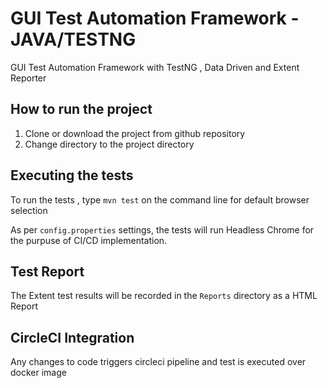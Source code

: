 # GUI Test Automation Framework - JAVA/TESTNG
 GUI Test Automation Framework with TestNG , Data Driven and Extent Reporter

## How to run the project
1. Clone or download the project from github repository
2. Change directory to the project directory

## Executing the tests
To run the tests , type `mvn test` on the command line for default browser selection

As per `config.properties` settings, the tests will run Headless Chrome for the purpuse of CI/CD implementation.

## Test Report 
The Extent test results will be recorded in the `Reports` directory as a HTML Report 

## CircleCI Integration
Any changes to code triggers circleci pipeline and test is executed over docker image
